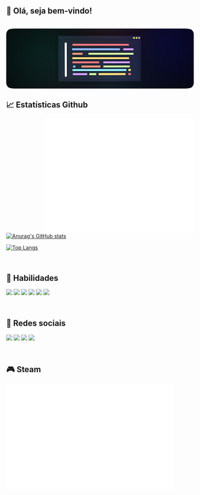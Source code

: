 ## 👋 Olá, seja bem-vindo!

<br>
<img align="center" alt="Will-HTML" style="border-radius:5%" src="https://github.com/willmayrink/willmayrink/blob/8eb261bff280fa7cecd1ec15e9bf008dc23fe041/image.png">

<br> 
    
  ## 📈 Estatísticas Github
  
  <img align="right" src="/github-metrics.svg" alt="Metrics" width="400">
  
  [![Anurag's GitHub stats](https://github-readme-stats.vercel.app/api?username=willmayrink&show_icons=true&theme=dark)](https://github.com/anuraghazra/github-readme-stats)
  
  
  
  [![Top Langs](https://github-readme-stats.vercel.app/api/top-langs/?username=willmayrink&show_icons=true&theme=dark)](https://github.com/anuraghazra/github-readme-stats)
  

<br>

## 💼 Habilidades
<img src="https://img.shields.io/badge/LookerStudio-BI-informational?style=flat&logo=Looker&logoColor=white&color=80ff00">  <img src="https://img.shields.io/badge/Java-Code-informational?style=flat&logo=Apache&logoColor=white&color=80ff00">  <img src="https://img.shields.io/badge/SQL-Code-informational?style=flat&logo=PostgreSQL&logoColor=white&color=80ff00">  <img src="https://img.shields.io/badge/SQL-Admin-informational?style=flat&logo=PostgreSQL&logoColor=white&color=80ff00"> <img src="https://img.shields.io/badge/HTML-Code-informational?style=flat&logo=HTML5&logoColor=white&color=80ff00">  <img src="https://img.shields.io/badge/CSS-Code-informational?style=flat&logo=CSS3&logoColor=white&color=80ff00">

<br>

## 👻 Redes sociais
<a href="https://github.com/willmayrink/willmayrink" ><img src="https://img.shields.io/badge/Github-Readme-informational?style=flat&logo=Github&logoColor=white&color=428bca"><a/> <a href="https://instagram.com/willmayrink" > <img src="https://img.shields.io/badge/Instagram-Perfil-informational?style=flat&logo=Instagram&logoColor=white&color=428bca"><a/> <a href="https://discordapp.com/user/iNK#0671"><img src="https://img.shields.io/badge/Discord-Perfil-informational?style=flat&logo=Discord&logoColor=white&color=428bca"><a/>   <a href="https://www.reddit.com/user/iNK6152"> <img src="https://img.shields.io/badge/Reddit-Usuário-informational?style=flat&logo=Reddit&logoColor=white&color=428bca"></a>

<br>

## 🎮 Steam

<img align="left" src="/metrics.plugin.steam.completo.svg" alt="Metrics" width="450">
